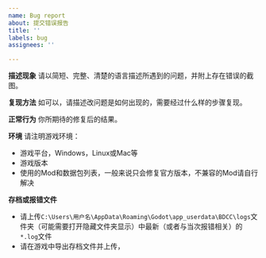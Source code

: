 ```yaml
---
name: Bug report
about: 提交错误报告
title: ''
labels: bug
assignees: ''

---
```


**描述现象**
请以简短、完整、清楚的语言描述所遇到的问题，并附上存在错误的截图。

**复现方法**
如可以，请描述改问题是如何出现的，需要经过什么样的步骤复现。

**正常行为**
你所期待的修复后的结果。

**环境**
请注明游戏环境：
* 游戏平台，Windows，Linux或Mac等
* 游戏版本
* 使用的Mod和数据包列表，一般来说只会修复官方版本，不兼容的Mod请自行解决

**存档或报错文件**
* 请上传`C:\Users\用户名\AppData\Roaming\Godot\app_userdata\BDCC\logs`文件夹（可能需要打开隐藏文件夹显示）中最新（或者与当次报错相关）的`*.log`文件
* 请在游戏中导出存档文件并上传，
